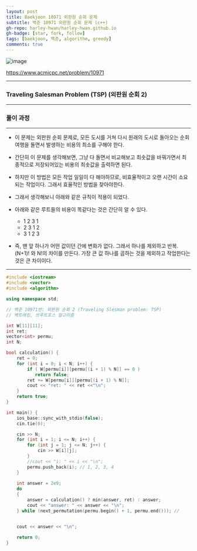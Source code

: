 ```yaml
---
layout: post
title: Baekjoon 10971 외판원 순회 문제
subtitle: 백준 10971 외판원 순회 문제 (c++)
gh-repo: harley-hwan/harley-hwan.github.io
gh-badge: [star, fork, follow]
tags: [baekjoon, 백준, algorithm, greedy]
comments: true
---
```



![image](https://user-images.githubusercontent.com/68185569/133772910-3dcb2d57-82f1-49ed-b0b2-ed3deca5bb90.png)

<https://www.acmicpc.net/problem/10971>

---
### Traveling Salesman Problem (TSP) (외판원 순회 2)
---



### 풀이 과정
---
+ 이 문제는 외판원 순회 문제로, 모든 도시를 거쳐 다시 원래의 도시로 돌아오는 순회 여행을 돌면서 발생하는 비용의 최소를 구해야 한다.
+ 간단히 이 문제를 생각해보면, 그냥 다 돌면서 비교해보고 최솟값을 바꿔가면서 최종적으로 저장되어있는 비용의 최솟값을 출력하면 된다.
+ 하지만 이 방법은 모든 작업 일일이 다 해야하므로, 비효율적이고 오랜 시간이 소요되는 작업이다. 그래서 효율적인 방법을 찾아야한다.
+ 그래서 생각해보니 아래와 같은 규칙이 적용이 되었다.
​


+ 아래와 같은 루트들의 비용이 똑같다는 것은 간단히 알 수 있다.
  + 1 2 3 1
  + 2 3 1 2
  + 3 1 2 3
+ 즉, 맨 앞 하나가 어떤 값이던 간에 변화가 없다. 그래서 하나를 제외하고 반복. (N+1)! 와 N!의 차이를 만든다. 가장 큰 값 하나를 곱하는 것을 제외하고 작업한다는 것은 큰 차이이다.
  
---

```c++
#include <iostream>
#include <vector>
#include <algorithm>

using namespace std;

// 백준 10971번: 외판원 순회 2 (Traveling Slesman problem: TSP)
// 백트래킹, 브루트포스 알고리즘

int W[11][11];
int ret;
vector<int> permu;
int N;

bool calculation() {
    ret = 0;
    for (int i = 0; i < N; i++) {
        if ( W[permu[i]][permu[(i + 1) % N]] == 0 )
           return false;
        ret += W[permu[i]][permu[(i + 1) % N]];
        cout << "ret: " << ret <<"\n";
    }
    return true;
}

int main() {   
    ios_base::sync_with_stdio(false);
    cin.tie(0);

    cin >> N;
    for (int i = 1; i <= N; i++) {
        for (int j = 1; j <= N; j++) {
            cin >> W[i][j];
        }
        //cout << "i: " << i << "\n";
        permu.push_back(i); // 1, 2, 3, 4
    }
    
    int answer = 2e9;
    do
    {
        answer = calculation() ? min(answer, ret) : answer;
        cout << "answer: " << answer << "\n";
    } while (next_permutation(permu.begin() + 1, permu.end())); //


    cout << answer << "\n";
 
    return 0;
}
```
